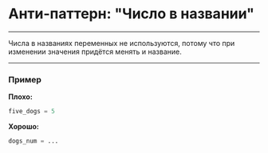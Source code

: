 # Анти-паттерн: "Число в названии"

***

Числа в названиях переменных не используются, потому что при изменении значения придётся менять и название.

***

### Пример 

**Плохо:**
```python
five_dogs = 5
```
**Хорошо:**
```python
dogs_num = ...
```

